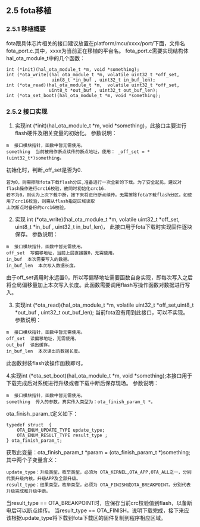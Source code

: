 ## 2.5 fota移植
### 2.5.1 移植概要
  fota跟具体芯片相关的接口建议放置在platform/mcu/xxxx/port/下面，文件名fota_port.c.其中，xxxx为当前正在移植的平台名。
  fota_port.c需要实现结构体hal_ota_module_t中的几个函数：

    int (*init)(hal_ota_module_t *m, void *something);
    int (*ota_write)(hal_ota_module_t *m, volatile uint32_t *off_set,
                     uint8_t *in_buf , uint32_t in_buf_len);
    int (*ota_read)(hal_ota_module_t *m,  volatile uint32_t *off_set,
                    uint8_t *out_buf , uint32_t out_buf_len);
    int (*ota_set_boot)(hal_ota_module_t *m, void *something);

 ### 2.5.2 接口实现
  1. 实现int (*init)(hal_ota_module_t *m, void *something)，此接口主要进行flash硬件及相关变量的初始化。
  参数说明：

    m  接口模块指针，函数中暂无需使用。
    something  当前被用作断点续传的断点地址，使用： _off_set = *(uint32_t*)something。

  初始化时，判断_off_set是否为0.

    若为0，则需擦除fota下载flash分区,准备进行一次全新的下载。为了安全起见，建议对flash操作进行crc16校验，故同时初始化crc16.   
    若不为0，则认为上次下载中断，接下来将进行断点续传。无需擦除fota下载flash分区。如使用了crc16校验，则需从flash指定区域读取
    上次断点时备份的crc16校验。 

  2. 实现 int (*ota_write)(hal_ota_module_t *m, volatile uint32_t *off_set, uint8_t *in_buf , uint32_t in_buf_len)，
  此接口用于fota下载时实现固件逐块保存。
  参数说明：

    m  接口模块指针，函数中暂无需使用。
    off_set  写偏移地址，当前上层直接置0，无需使用。
    in_buf  本次需要写入的数据。
    in_buf_len  本次写入数据长度。

  由于off_set调用时永远置0，所以写偏移地址需要函数自身实现，即每次写入之后将全局偏移量加上本次写入长度。此函数需要调用flash写操作函数对数据进行写入。

  3. 实现int (*ota_read)(hal_ota_module_t *m,  volatile uint32_t *off_set,uint8_t *out_buf , uint32_t out_buf_len);
  当前fota没有用到此接口，可以不实现。
  参数说明：

    m  接口模块指针，函数中暂无需使用。
    off_set  读偏移地址，无需使用。
    out_buf  读出缓存。
    in_buf_len  本次读出的数据长度。
 
  此函数封装flash读操作函数即可。

  4.实现int (*ota_set_boot)(hal_ota_module_t *m, void *something);本接口用于下载完成后对系统进行升级或者下载中断后保存现场。
  参数说明：

    m  接口模块指针，函数中暂无需使用。
    something  传入的参数，真实传入类型为：ota_finish_param_t *。

ota_finish_param_t定义如下：

    typedef struct  {
        OTA_ENUM_UPDATE_TYPE update_type;
        OTA_ENUM_RESULT_TYPE result_type ;
    } ota_finish_param_t;

  获取此变量：ota_finish_param_t *param = (ota_finish_param_t *)something;其中两个子变量含义：

    update_type：升级类型，枚举类型，必须为 OTA_KERNEL,OTA_APP,OTA_ALL之一，分别代表升级内核，升级APP及全部升级。
    result_type：结果类型，枚举类型，必须为 OTA_FINISH或OTA_BREAKPOINT。分别代表升级完成和升级中断。

  当result_type == OTA_BREAKPOINT时，应保存当前crc校验值到flash，以备断电后可以断点续传。
  当result_type == OTA_FINISH，说明下载完成，接下来应该根据update_type将下载到fota下载区的固件复制到程序相应区域。